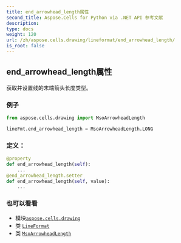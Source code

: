 ```yaml
---
title: end_arrowhead_length属性
second_title: Aspose.Cells for Python via .NET API 参考文献
description:
type: docs
weight: 120
url: /zh/aspose.cells.drawing/lineformat/end_arrowhead_length/
is_root: false
---
```

## end_arrowhead_length属性

获取并设置线的末端箭头长度类型。

### 例子

```python
from aspose.cells.drawing import MsoArrowheadLength

lineFmt.end_arrowhead_length = MsoArrowheadLength.LONG

```
### 定义：
```python
@property
def end_arrowhead_length(self):
    ...
@end_arrowhead_length.setter
def end_arrowhead_length(self, value):
    ...
```

### 也可以看看
* 模块[`aspose.cells.drawing`](../../)
* 类 [`LineFormat`](/cells/python-net/zh/aspose.cells.drawing/lineformat)
* 类 [`MsoArrowheadLength`](/cells/python-net/zh/aspose.cells.drawing/msoarrowheadlength)
